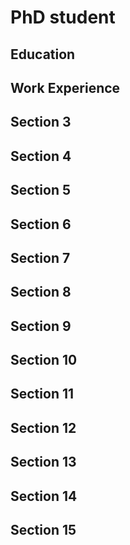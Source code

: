 # PhD student
## Education

## Work Experience

## Section 3


## Section 4

## Section 5

## Section 6

## Section 7

## Section 8

## Section 9

## Section 10

## Section 11

## Section 12

## Section 13

## Section 14

## Section 15
